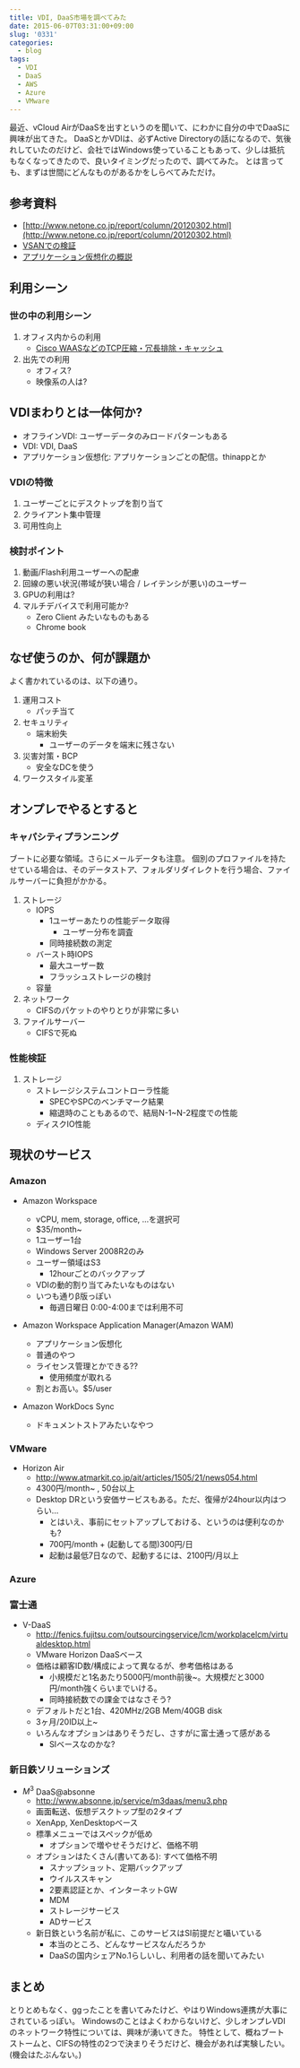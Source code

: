 ```yaml
---
title: VDI, DaaS市場を調べてみた
date: 2015-06-07T03:31:00+09:00
slug: '0331'
categories:
  - blog
tags:
  - VDI
  - DaaS
  - AWS
  - Azure
  - VMware
---
```


最近、vCloud AirがDaaSを出すというのを聞いて、にわかに自分の中でDaaSに興味が出てきた。
DaaSとかVDIは、必ずActive Directoryの話になるので、気後れしていたのだけど、会社ではWindows使っていることもあって、少しは抵抗もなくなってきたので、良いタイミングだったので、調べてみた。
とは言っても、まずは世間にどんなものがあるかをしらべてみただけ。


## 参考資料
- [http://www.netone.co.jp/report/column/20120302.html](http://www.netone.co.jp/report/column/20120302.html)
- [VSANでの検証](http://www.netone.co.jp/wp-content/uploads/2012/04/7b40e88a83e27031958fd41b697e679d.pdf)
- [アプリケーション仮想化の概説](http://www.dell.com/downloads/jp/solutions/whitepaper/solution/Application_Virtualization_Comparison.pdf)

## 利用シーン
### 世の中の利用シーン
1. オフィス内からの利用
	- [Cisco WAASなどのTCP圧縮・冗長排除・キャッシュ](http://www.cisco.com/web/JP/news/cisco_news_letter/tech/waas2/index.html)
2. 出先での利用
	- オフィス?
	- 映像系の人は?

## VDIまわりとは一体何か?
- オフラインVDI: ユーザーデータのみロードパターンもある
- VDI: VDI, DaaS
- アプリケーション仮想化: アプリケーションごとの配信。thinappとか
### VDIの特徴
1. ユーザーごとにデスクトップを割り当て
2. クライアント集中管理
3. 可用性向上
### 検討ポイント
1. 動画/Flash利用ユーザーへの配慮
2. 回線の悪い状況(帯域が狭い場合 / レイテンシが悪い)のユーザー
3. GPUの利用は?
4. マルチデバイスで利用可能か?
	- Zero Client みたいなものもある
	- Chrome book
## なぜ使うのか、何が課題か
よく書かれているのは、以下の通り。

1. 運用コスト
	- パッチ当て
2. セキュリティ
	- 端末紛失
		+ ユーザーのデータを端末に残さない
3. 災害対策・BCP
	- 安全なDCを使う
4. ワークスタイル変革

## オンプレでやるとすると
### キャパシティプランニング
ブートに必要な領域。さらにメールデータも注意。
個別のプロファイルを持たせている場合は、そのデータストア、フォルダリダイレクトを行う場合、ファイルサーバーに負担がかかる。

1. ストレージ
	- IOPS
		+ 1ユーザーあたりの性能データ取得
			- ユーザー分布を調査
		+ 同時接続数の測定
	- バースト時IOPS
		+ 最大ユーザー数
		+ フラッシュストレージの検討
	- 容量
2. ネットワーク
	- CIFSのパケットのやりとりが非常に多い
3. ファイルサーバー
    - CIFSで死ぬ

### 性能検証
1. ストレージ
	- ストレージシステムコントローラ性能
		+ SPECやSPCのベンチマーク結果
		+ 縮退時のこともあるので、結局N-1~N-2程度での性能
	- ディスクIO性能

## 現状のサービス
### Amazon
- Amazon Workspace
	+ vCPU, mem, storage, office, ...を選択可
	+ $35/month~
	+ 1ユーザー1台
	+ Windows Server 2008R2のみ
	+ ユーザー領域はS3
		- 12hourごとのバックアップ
	+ VDIの動的割り当てみたいなものはない
	+ いつも通りβ版っぽい
		- 毎週日曜日 0:00-4:00までは利用不可
	
- Amazon Workspace Application Manager(Amazon WAM)
    + アプリケーション仮想化
	+ 普通のやつ
	+ ライセンス管理とかできる??
		- 使用頻度が取れる
	+ 割とお高い。$5/user

- Amazon WorkDocs Sync
	+ ドキュメントストアみたいなやつ
### VMware
- Horizon Air
	+ http://www.atmarkit.co.jp/ait/articles/1505/21/news054.html
	+ 4300円/month~ , 50台以上
	+ Desktop DRという安価サービスもある。ただ、復帰が24hour以内はつらい...
		- とはいえ、事前にセットアップしておける、というのは便利なのかも?
		- 700円/month + (起動してる間)300円/日
		- 起動は最低7日なので、起動するには、2100円/月以上
		
### Azure

### 富士通
- V-DaaS
	+ http://fenics.fujitsu.com/outsourcingservice/lcm/workplacelcm/virtualdesktop.html
	+ VMware Horizon DaaSベース
	+ 価格は顧客ID数/構成によって異なるが、参考価格はある
		- 小規模だと1名あたり5000円/month前後~。大規模だと3000円/month強くらいまでいける。
		- 同時接続数での課金ではなさそう?
	+ デフォルトだと1台、420MHz/2GB Mem/40GB disk
	+ 3ヶ月/20ID以上~
	+ いろんなオプションはありそうだし、さすがに富士通って感がある
		- SIベースなのかな?

### 新日鉄ソリューションズ
- $M^3$ DaaS@absonne
	+ http://www.absonne.jp/service/m3daas/menu3.php
	+ 画面転送、仮想デスクトップ型の2タイプ
	+ XenApp, XenDesktopベース
	+ 標準メニューではスペックが低め
		- オプションで増やせそうだけど、価格不明
	+ オプションはたくさん(書いてある): すべて価格不明
		- スナップショット、定期バックアップ
		- ウイルススキャン
		- 2要素認証とか、インターネットGW
		- MDM
		- ストレージサービス
		- ADサービス
	+ 新日鉄という名前が私に、このサービスはSI前提だと囁いている
		- 本当のところ、どんなサービスなんだろうか
		- DaaSの国内シェアNo.1らしいし、利用者の話を聞いてみたい

## まとめ
とりとめもなく、ggったことを書いてみたけど、やはりWindows連携が大事にされているっぽい。
Windowsのことはよくわからないけど、少しオンプレVDIのネットワーク特性については、興味が湧いてきた。
特性として、概ねブートストームと、CIFSの特性の2つで決まりそうだけど、機会があれば実験したい。(機会はたぶんない。)
